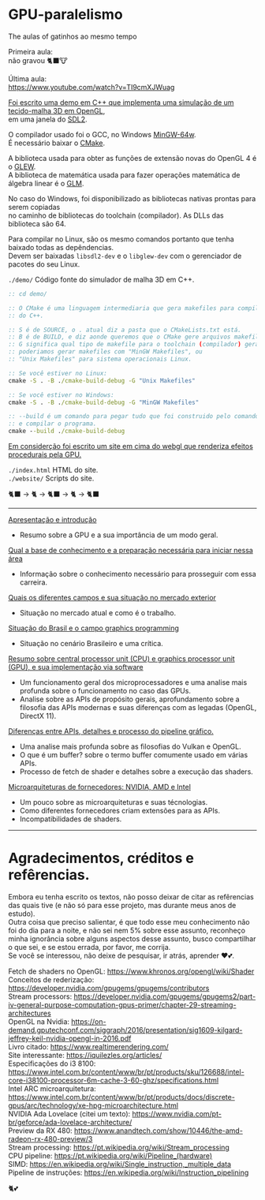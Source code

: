 # GPU-paralelismo
The aulas of gatinhos ao mesmo tempo

Primeira aula:  
não gravou 🐈‍⬛🐮

Última aula:  
https://www.youtube.com/watch?v=TI9cmXJWuag

[Foi escrito uma demo em C++ que implementa uma simulação de um tecido-malha 3D em OpenGL](demo/),  
em uma janela do [SDL2](https://www.libsdl.org/).  

O compilador usado foi o GCC, no Windows [MinGW-64w](https://www.mingw-w64.org/downloads/).  
É necessário baixar o [CMake](https://cmake.org/download/).

A biblioteca usada para obter as funções de extensão novas do OpenGL 4 é o [GLEW](https://glew.sourceforge.net/).  
A biblioteca de matemática usada para fazer operações matemática de álgebra linear é o [GLM](https://github.com/g-truc/glm).

No caso do Windows, foi disponibilizado as bibliotecas nativas prontas para serem copiadas  
no caminho de bibliotecas do toolchain (compilador).  As DLLs das biblioteca são 64.

Para compilar no Linux, são os mesmo comandos portanto que tenha baixado todas as depêndencias.  
Devem ser baixadas `libsdl2-dev` e o `libglew-dev` com o gerenciador de pacotes do seu Linux.

`./demo/` Código fonte do simulador de malha 3D em C++.  

```bat
:: cd demo/

:: O CMake é uma linguagem intermediaria que gera makefiles para compilar cada arquivo
:: do C++.

:: S é de SOURCE, o . atual diz a pasta que o CMakeLists.txt está.
:: B é de BUILD, e diz aonde queremos que o CMake gere arquivos makefile.
:: G significa qual tipo de makefile para o toolchain (compilador) gerar,
:: poderiamos gerar makefiles com "MinGW Makefiles", ou
:: "Unix Makefiles" para sistema operacionais Linux.

:: Se você estiver no Linux:
cmake -S . -B ./cmake-build-debug -G "Unix Makefiles"

:: Se você estiver no Windows:
cmake -S . -B ./cmake-build-debug -G "MinGW Makefiles"

:: --build é um comando para pegar tudo que foi construido pelo comando acima,
:: e compilar o programa.
cmake --build ./cmake-build-debug
```

[Em considerção foi escrito um site em cima do webgl que renderiza efeitos procedurais pela GPU.](https://chorumedev.github.io/GPU-paralelismo/)

`./index.html` HTML do site.  
`./website/` Scripts do site.  

🐈‍⬛ -> 🐈 -> 🐈‍⬛ -> 🐈 -> 🐈‍⬛

----

[Apresentação e introdução](1/1-.md) 
- Resumo sobre a GPU e a sua importância de um modo geral.

[Qual a base de conhecimento e a preparação necessária para iniciar nessa área](2/2-.md)  
- Informação sobre o conhecimento necessário para prosseguir com essa carreira.

[Quais os diferentes campos e sua situação no mercado exterior](3/3-.md)  
- Situação no mercado atual e como é o trabalho.  

[Situação do Brasil e o campo graphics programming](4/4-.md)
- Situação no cenário Brasileiro e uma crítica.

[Resumo sobre central processor unit (CPU) e graphics processor unit (GPU), e sua implementação via software](6/6-.md)  
- Um funcionamento geral dos microprocessadores e uma analise mais profunda sobre o funcionamento no caso das GPUs.
- Analise sobre as APIs de propósito gerais, aprofundamento sobre a filosofia das APIs modernas e suas diferenças com as legadas (OpenGL, DirectX 11).

[Diferenças entre APIs, detalhes e processo do pipeline gráfico.](7/7-.md)
- Uma analise mais profunda sobre as filosofias do Vulkan e OpenGL.
- O que é um buffer? sobre o termo buffer comumente usado em várias APIs.
- Processo de fetch de shader e detalhes sobre a execução das shaders.

[Microarquiteturas de fornecedores: NVIDIA, AMD e Intel](8/8-.md)
- Um pouco sobre as microarquiteturas e suas técnologias.
- Como diferentes fornecedores criam extensões para as APIs.
- Incompatibilidades de shaders.

---

# Agradecimentos, créditos e refêrencias.

Embora eu tenha escrito os textos, não posso deixar de citar as refêrencias das quais tive (e não só para esse projeto, mas durante meus anos de estudo).  
Outra coisa que preciso salientar, é que todo esse meu conhecimento não foi do dia para a noite, e não sei nem 5% sobre esse assunto, reconheço minha ignorância sobre alguns
aspectos desse assunto, busco compartilhar o que sei, e se estou errada, por favor, me corrija.  
Se você se interessou, não deixe de pesquisar, ir atrás, aprender ❤️💕.

Fetch de shaders no OpenGL: https://www.khronos.org/opengl/wiki/Shader  
Conceitos de rederização: https://developer.nvidia.com/gpugems/gpugems/contributors    
Stream processors: https://developer.nvidia.com/gpugems/gpugems2/part-iv-general-purpose-computation-gpus-primer/chapter-29-streaming-architectures  
OpenGL na Nvidia: https://on-demand.gputechconf.com/siggraph/2016/presentation/sig1609-kilgard-jeffrey-keil-nvidia-opengl-in-2016.pdf  
Livro citado: https://www.realtimerendering.com/  
Site interessante: https://iquilezles.org/articles/  
Especificações do i3 8100: https://www.intel.com.br/content/www/br/pt/products/sku/126688/intel-core-i38100-processor-6m-cache-3-60-ghz/specifications.html  
Intel ARC microarquitetura: https://www.intel.com.br/content/www/br/pt/products/docs/discrete-gpus/arc/technology/xe-hpg-microarchitecture.html  
NVIDIA Ada Lovelace (citei um texto): https://www.nvidia.com/pt-br/geforce/ada-lovelace-architecture/  
Preview da RX 480: https://www.anandtech.com/show/10446/the-amd-radeon-rx-480-preview/3  
Stream processing: https://pt.wikipedia.org/wiki/Stream_processing  
CPU pipeline: https://pt.wikipedia.org/wiki/Pipeline_(hardware)  
SIMD: https://en.wikipedia.org/wiki/Single_instruction,_multiple_data  
Pipeline de instruções: https://en.wikipedia.org/wiki/Instruction_pipelining   

🐈💕
